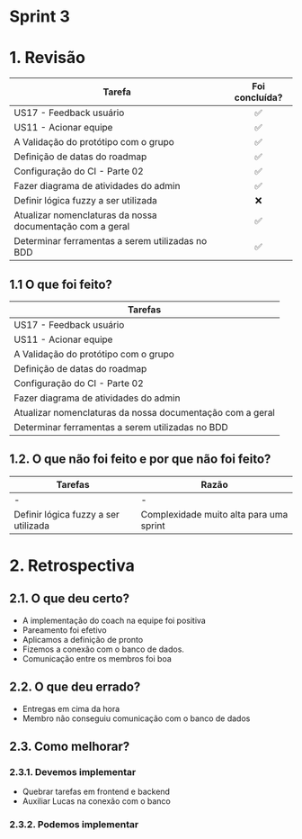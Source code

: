 # Sprint 3

# 1. Revisão

| Tarefa | Foi concluída? |
| -------- | :----: |
| US17 - Feedback usuário | :white_check_mark: |
| US11 - Acionar equipe | :white_check_mark: |
| A Validação do protótipo com o grupo | :white_check_mark: |
| Definição de datas do roadmap | :white_check_mark: |
| Configuração do CI - Parte 02 | :white_check_mark: |
| Fazer diagrama de atividades do admin | :white_check_mark: | 
| Definir lógica fuzzy a ser utilizada | :x: |
| Atualizar nomenclaturas da nossa documentação com a geral | :white_check_mark: |
| Determinar ferramentas a serem utilizadas no BDD | :white_check_mark: | 

## 1.1 O que foi feito?
| Tarefas |
| -------- |
| US17 - Feedback usuário |
| US11 - Acionar equipe | 
| A Validação do protótipo com o grupo | 
| Definição de datas do roadmap |
| Configuração do CI - Parte 02 |
| Fazer diagrama de atividades do admin | 
| Atualizar nomenclaturas da nossa documentação com a geral | 
| Determinar ferramentas a serem utilizadas no BDD | 

## 1.2. O que não foi feito e por que não foi feito?
| Tarefas | Razão |
| -------- | ----- |
| - | - |
| Definir lógica fuzzy a ser utilizada | Complexidade muito alta para uma sprint |

# 2. Retrospectiva

## 2.1. O que deu certo?  
* A implementação do coach na equipe foi positiva
* Pareamento foi efetivo 
* Aplicamos a definição de pronto
* Fizemos a conexão com o banco de dados.
* Comunicação entre os membros foi boa

## 2.2. O que deu errado? 
* Entregas em cima da hora
* Membro não conseguiu comunicação com o banco de dados

## 2.3. Como melhorar?
### 2.3.1. Devemos implementar
* Quebrar tarefas em frontend e backend 
* Auxiliar Lucas na conexão com o banco

### 2.3.2. Podemos implementar
